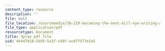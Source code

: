 ```yaml
---
content_type: resource
description: ''
file: null
file_location: /coursemedia/20-219-becoming-the-next-bill-nye-writing-and-hosting-the-educational-show-january-iap-2015/4b4470185dd55a3fcd0fac07f577e1e5_AjK2zF9yN0k.pdf
file_type: application/pdf
resourcetype: Document
title: 3play pdf file
uid: 4b447018-5dd5-5a3f-cd0f-ac07f577e1e5
---
```

